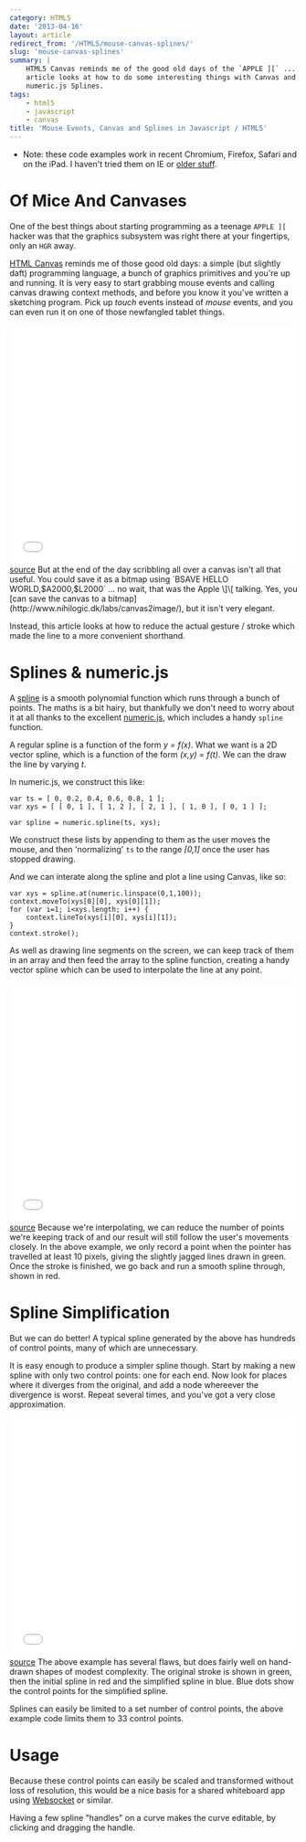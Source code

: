 ```yaml
---
category: HTML5
date: '2013-04-16'
layout: article
redirect_from: '/HTML5/mouse-canvas-splines/'
slug: 'mouse-canvas-splines'
summary: |
    HTML5 Canvas reminds me of the good old days of the `APPLE ][` ... this
    article looks at how to do some interesting things with Canvas and
    numeric.js Splines.
tags:
    - html5
    - javascript
    - canvas
title: 'Mouse Events, Canvas and Splines in Javascript / HTML5'
---
```


-   Note: these code examples work in recent Chromium, Firefox, Safari
    and on the iPad. I haven't tried them on IE or [older
    stuff](http://caniuse.com/#search=canvas).

Of Mice And Canvases
====================

One of the best things about starting programming as a teenage
`APPLE ][` hacker was that the graphics subsystem was right there at
your fingertips, only an `HGR` away.

[HTML Canvas](http://diveintohtml5.info/canvas.html) reminds me of those
good old days: a simple (but slightly daft) programming language, a
bunch of graphics primitives and you're up and running. It is very easy
to start grabbing mouse events and calling canvas drawing context
methods, and before you know it you've written a sketching program. Pick
up *touch* events instead of *mouse* events, and you can even run it on
one of those newfangled tablet things.

<iframe src="/files/demo-mouse-canvas.html" width="100%" height="420px" frameborder="0"></iframe>
<a href="/files/demo-mouse-canvas.html">source</a>
But at the end of the day scribbling all over a canvas isn't all that
useful. You could save it as a bitmap using
`BSAVE HELLO WORLD,$A2000,$L2000` ... no wait, that was the Apple \]\[
talking. Yes, you [can save the canvas to a
bitmap](http://www.nihilogic.dk/labs/canvas2image/), but it isn't very
elegant.

Instead, this article looks at how to reduce the actual gesture / stroke
which made the line to a more convenient shorthand.

Splines & numeric.js
====================

A [spline](http://en.wikipedia.org/wiki/Spline_(mathematics)) is a
smooth polynomial function which runs through a bunch of points. The
maths is a bit hairy, but thankfully we don't need to worry about it at
all thanks to the excellent [numeric.js](http://www.numericjs.com/),
which includes a handy `spline` function.

A regular spline is a function of the form *y = f(x)*. What we want is a
2D vector spline, which is a function of the form *(x,y) = f(t)*. We can
the draw the line by varying *t*.

In numeric.js, we construct this like:

``` {.sourceCode .javascript}
var ts = [ 0, 0.2, 0.4, 0.6, 0.8, 1 ];
var xys = [ [ 0, 1 ], [ 1, 2 ], [ 2, 1 ], [ 1, 0 ], [ 0, 1 ] ]; 

var spline = numeric.spline(ts, xys);
```

We construct these lists by appending to them as the user moves the
mouse, and then 'normalizing' `ts` to the range *\[0,1\]* once the user
has stopped drawing.

And we can interate along the spline and plot a line using Canvas, like
so:

``` {.sourceCode .javascript}
var xys = spline.at(numeric.linspace(0,1,100));
context.moveTo(xys[0][0], xys[0][1]);
for (var i=1; i<xys.length; i++) {
    context.lineTo(xys[i][0], xys[i][1]);
}
context.stroke();
```

As well as drawing line segments on the screen, we can keep track of
them in an array and then feed the array to the spline function,
creating a handy vector spline which can be used to interpolate the line
at any point.

<iframe src="/files/demo-mouse-canvas-splines.html" width="100%" height="420px" frameborder="0"></iframe>
<a href="/files/demo-mouse-canvas-splines.html">source</a>
Because we're interpolating, we can reduce the number of points we're
keeping track of and our result will still follow the user's movements
closely. In the above example, we only record a point when the pointer
has travelled at least 10 pixels, giving the slightly jagged lines drawn
in green. Once the stroke is finished, we go back and run a smooth
spline through, shown in red.

Spline Simplification
=====================

But we can do better! A typical spline generated by the above has
hundreds of control points, many of which are unnecessary.

It is easy enough to produce a simpler spline though. Start by making a
new spline with only two control points: one for each end. Now look for
places where it diverges from the original, and add a node whereever the
divergence is worst. Repeat several times, and you've got a very close
approximation.

<iframe src="/files/demo-mouse-canvas-splines-simplify.html" width="100%" height="420px" frameborder="0"></iframe>
<a href="/files/demo-mouse-canvas-splines-simplify.html">source</a>
The above example has several flaws, but does fairly well on hand-drawn
shapes of modest complexity. The original stroke is shown in green, then
the initial spline in red and the simplified spline in blue. Blue dots
show the control points for the simplified spline.

Splines can easily be limited to a set number of control points, the
above example code limits them to 33 control points.

Usage
=====

Because these control points can easily be scaled and transformed
without loss of resolution, this would be a nice basis for a shared
whiteboard app using [Websocket](http://www.websocket.org/) or similar.

Having a few spline "handles" on a curve makes the curve editable, by
clicking and dragging the handle.
